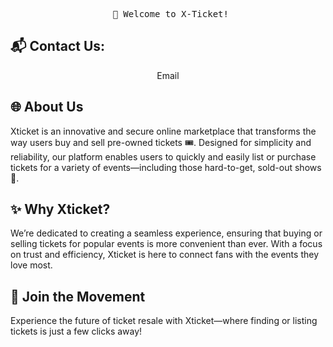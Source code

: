<pre align=center>
 👋 Welcome to X-Ticket!
</pre>

## 📬 Contact Us:
<div align=center>
  <a href="mailto:xticketa@gmail.com" style="text-decoration:none;">Email</a>
</div> 

## 🌐 About Us
Xticket is an innovative and secure online marketplace that transforms the way users buy and sell pre-owned tickets 🎟️. Designed for simplicity and reliability, our platform enables users to quickly and easily list or purchase tickets for a variety of events—including those hard-to-get, sold-out shows 🎉.

## ✨ Why Xticket?
We’re dedicated to creating a seamless experience, ensuring that buying or selling tickets for popular events is more convenient than ever. With a focus on trust and efficiency, Xticket is here to connect fans with the events they love most.

## 🌱 Join the Movement
Experience the future of ticket resale with Xticket—where finding or listing tickets is just a few clicks away!
